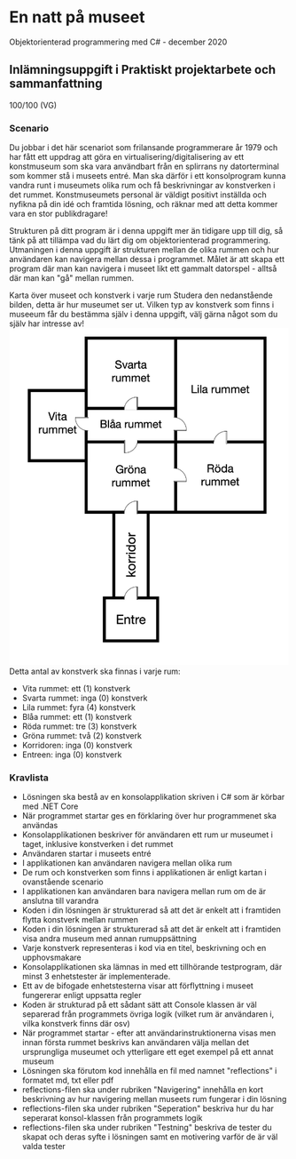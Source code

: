 # En natt på museet 
Objektorienterad programmering med C# - december 2020
## Inlämningsuppgift i Praktiskt projektarbete och sammanfattning 
100/100 (VG)
### Scenario
Du jobbar i det här scenariot som frilansande programmerare år 1979 och har fått ett uppdrag att göra en virtualisering/digitalisering av ett konstmuseum som ska vara användbart från en splirrans ny datorterminal som kommer stå i museets entré. Man ska därför i ett konsolprogram kunna vandra runt i museumets olika rum och få beskrivningar av konstverken i det rummet. Konstmuseumets personal är väldigt positivt inställda och nyfikna på din idé och framtida lösning, och räknar med att detta kommer vara en stor publikdragare!

Strukturen på ditt program är i denna uppgift mer än tidigare upp till dig, så tänk på att tillämpa vad du lärt dig om objektorienterad programmering. Utmaningen i denna uppgift är strukturen mellan de olika rummen och hur användaren kan navigera mellan dessa i programmet. Målet är att skapa ett program där man kan navigera i museet likt ett gammalt datorspel - alltså där man kan "gå" mellan rummen.

Karta över museet och konstverk i varje rum
Studera den nedanstående bilden, detta är hur museumet ser ut. Vilken typ av konstverk som finns i museeum får du bestämma själv i denna uppgift, välj gärna något som du själv har intresse av!
![Map](/images/MAP.jpg)
Detta antal av konstverk ska finnas i varje rum:
* Vita rummet: ett (1) konstverk
* Svarta rummet: inga (0) konstverk
* Lila rummet: fyra (4) konstverk
* Blåa rummet: ett (1) konstverk
* Röda rummet: tre (3) konstverk
* Gröna rummet: två (2) konstverk
* Korridoren: inga (0) konstverk
* Entreen: inga (0) konstverk

### Kravlista
* Lösningen ska bestå av en konsolapplikation skriven i C# som är körbar med .NET Core
* När programmet startar ges en förklaring över hur programmenet ska användas
* Konsolapplikationen beskriver för användaren ett rum ur museumet i taget, inklusive konstverken i det rummet
* Användaren startar i museets entré
* I applikationen kan användaren navigera mellan olika rum
* De rum och konstverken som finns i applikationen är enligt kartan i ovanstående scenario
* I applikationen kan användaren bara navigera mellan rum om de är anslutna till varandra
* Koden i din lösningen är strukturerad så att det är enkelt att i framtiden flytta konstverk mellan rummen
* Koden i din lösningen är strukturerad så att det är enkelt att i framtiden visa andra museum med annan rumuppsättning
* Varje konstverk representeras i kod via en titel, beskrivning och en upphovsmakare
* Konsolapplikationen ska lämnas in med ett tillhörande testprogram, där minst 3 enhetstester är implementerade.
* Ett av de bifogade enhetstesterna visar att förflyttning i museet fungererar enligt uppsatta regler
* Koden är strukturad på ett sådant sätt att Console klassen är väl separerad från programmets övriga logik (vilket rum är användaren i, vilka konstverk finns där osv)
* När programmet startar - efter att användarinstruktionerna visas men innan första rummet beskrivs kan användaren välja mellan det ursprungliga museumet och ytterligare ett eget exempel på ett annat museum
* Lösningen ska förutom kod innehålla en fil med namnet "reflections" i formatet md, txt eller pdf
* reflections-filen ska under rubriken "Navigering" innehålla en kort beskrivning av hur navigering mellan museets rum fungerar i din lösning
* reflections-filen ska under rubriken "Seperation" beskriva hur du har seperarat konsol-klassen från programmets logik
* reflections-filen ska under rubriken "Testning" beskriva de tester du skapat och deras syfte i lösningen samt en motivering varför de är väl valda tester

